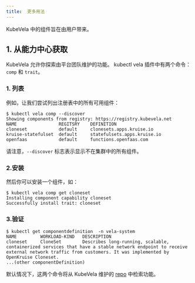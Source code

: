 ```yaml
---
title:  更多用法
---
```


KubeVela 中的组件旨在由用户带来。

## 1. 从能力中心获取

KubeVela 允许你探索由平台团队维护的功能。
kubectl vela 插件中有两个命令：`comp` 和 `trait`。

<!-- 如果你尚未安装 kubectl vela 插件：请参阅 [这里](../../developers/references/kubectl-plugin#install-kubectl-vela-plugin)。 -->

### 1. 列表

例如，让我们尝试列出注册表中的所有可用组件：

```shell
$ kubectl vela comp --discover
Showing components from registry: https://registry.kubevela.net
NAME              	REGITSRY	DEFINITION                 	
cloneset          	default	    clonesets.apps.kruise.io
kruise-statefulset	default	    statefulsets.apps.kruise.io
openfaas          	default	    functions.openfaas.com
````
请注意，`--discover` 标志表示显示不在集群中的所有组件。

### 2.安装
然后你可以安装一个组件，如：

```shell
$ kubectl vela comp get cloneset
Installing component capability cloneset
Successfully install trait: cloneset                                                                                                 
```

### 3.验证

```shell
$ kubectl get componentdefinition  -n vela-system
NAME         WORKLOAD-KIND   DESCRIPTION
cloneset     CloneSet        Describes long-running, scalable, containerized services that have a stable network endpoint to receive external network traffic from customers. It was implemented by OpenKruise Cloneset.
...(other componentDefinition)

```

默认情况下，这两个命令将从 KubeVela 维护的 [repo](https://registry.kubevela.net) 中检索功能。